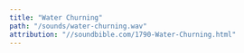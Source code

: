 ```yaml
---
title: "Water Churning"
path: "/sounds/water-churning.wav"
attribution: "//soundbible.com/1790-Water-Churning.html"
---
```

